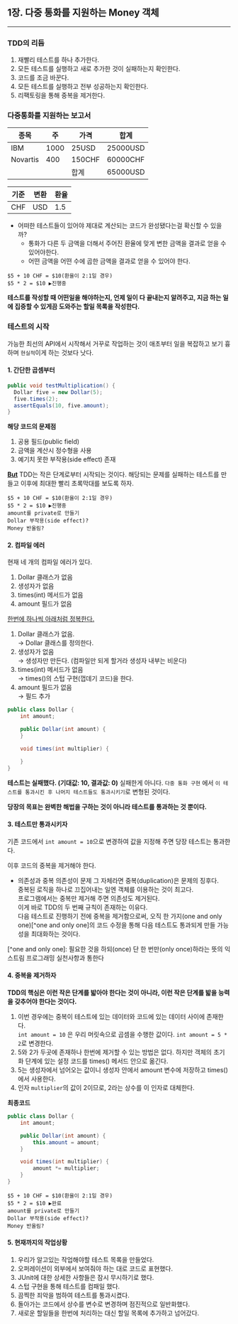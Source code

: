 ## 1장. 다중 통화를 지원하는 Money 객체

---

### TDD의 리듬

1. 재빨리 테스트를 하나 추가한다.
2. 모든 테스트를 실행하고 새로 추가한 것이 실패하는지 확인한다.
3. 코드를 조금 바꾼다.
4. 모든 테스트를 실행하고 전부 성공하는지 확인한다.
5. 리팩토링을 통해 중복을 제거한다.

### 다중통화를 지원하는 보고서

| 종목     | 주   | 가격   | 합계     |
| -------- | ---- | ------ | -------- |
| IBM      | 1000 | 25USD  | 25000USD |
| Novartis | 400  | 150CHF | 60000CHF |
|          |      | 합계   | 65000USD |

| 기준 | 변환 | 환율 |
| ---- | ---- | ---- |
| CHF  | USD  | 1.5  |

- 어떠한 테스트들이 있어야 제대로 계산되는 코드가 완성됐다는걸 확신할 수 있을까?
  - 통화가 다른 두 금액을 더해서 주어진 환율에 맞게 변한 금액을 결과로 얻을 수 있어야한다.
  - 어떤 금액을 어떤 수에 곱한 금액을 결과로 얻을 수 있어야 한다.

```
$5 + 10 CHF = $10(환율이 2:1일 경우)
$5 * 2 = $10 ▶진행중
```

**테스트를 작성할 때 어떤일을 해야하는지, 언제 일이 다 끝내는지 알려주고, 지금 하는 일에 집중할 수 있게끔 도와주는 할일 목록을 작성한다.**

### 테스트의 시작

가능한 최선의 API에서 시작해서 거꾸로 작업하는 것이 애초부터 일을 복잡하고 보기 흉하며 `현실적`이게 하는 것보다 낫다.

#### 1. 간단한 곱셈부터

```java
public void testMultiplication() {
  Dollar five = new Dollar(5);
  five.times(2);
  assertEquals(10, five.amount);
}
```

**해당 코드의 문제점**

1. 공용 필드(public field)
2. 금액을 계산시 정수형을 사용
3. 예기치 못한 부작용(side effect) 존재

**<U>But</U>**
TDD는 작은 단계로부터 시작되는 것이다. 해당되는 문제를 실패하는 테스트를 만들고 이후에 최대한 빨리 초록막대를 보도록 하자.

```
$5 + 10 CHF = $10(환율이 2:1일 경우)
$5 * 2 = $10 ▶진행중
amount를 private로 만들기
Dollar 부작용(side effect)?
Money 반올림?
```

#### 2. 컴파일 에러

현재 네 개의 컴파일 에러가 있다.

1.  Dollar 클래스가 없음
2.  생성자가 없음
3.  times(int) 메서드가 없음
4.  amount 필드가 없음

<U>한번에 하나씩 아래처럼 정복한다.</U>

1.  Dollar 클래스가 없음.  
    → Dollar 클래스를 정의한다.
2.  생성자가 없음  
    → 생성자만 만든다. (컴파일만 되게 할거라 생성자 내부는 비운다)
3.  times(int) 메서드가 없음  
    → times()의 스텁 구현(껍데기 코드)을 한다.
4.  amount 필드가 없음  
    → 필드 추가

```java
public class Dollar {
    int amount;

    public Dollar(int amount) {
    }

    void times(int multiplier) {

    }
}
```

**테스트는 실패했다. (기대값: 10, 결과값: 0)**
실패한게 아니다. `다중 통화 구현` 에서 `이 테스트를 통과시킨 후 나머지 테스트들도 통과시키기`로 변형된 것이다.

**당장의 목표는 완벽한 해법을 구하는 것이 아니라 테스트를 통과하는 것 뿐이다.**

#### 3. 테스트만 통과시키자

기존 코드에서 `int amount = 10`으로 변경하여 값을 지정해 주면 당장 테스트는 통과한다.

이후 코드의 중복을 제거해야 한다.

- 의존성과 중복
  의존성이 문제 그 자체라면 중복(duplication)은 문제의 징후다.  
  중복된 로직을 하나로 끄집어내는 일엔 객체를 이용하는 것이 최고다.  
  프로그램에서는 중복만 제거해 주면 의존성도 제거된다.  
  이게 바로 TDD의 두 번째 규칙이 존재하는 이유다.  
  다음 테스트로 진행하기 전에 중복을 제거함으로써, 오직 한 가지(one and only one)[^one and only one]의 코드 수정을 통해 다음 테스트도 통과되게 만들 가능성을 최대화하는 것이다.

\[^one and only one]: 필요한 것을 하되(once) 단 한 번만(only once)하라는 뜻의 익스트림 프로그래밍 실천사항과 통한다

#### 4. 중복을 제거하자

**TDD의 핵심은 이런 작은 단계를 밟아야 한다는 것이 아니라, 이런 작은 단계를 밟을 능력을 갖추어야 한다는 것이다.**

1. 이번 경우에는 중복이 테스트에 있는 데이터와 코드에 있는 데이터 사이에 존재한다.  
   `int amount = 10` 은 우리 머릿속으로 곱셈을 수행한 값이다. `int amount = 5 * 2`로 변경한다.
2. 5와 2가 두곳에 존재하나 한번에 제거할 수 있는 방법은 없다. 하지만 객체의 초기화 단계에 있는 설정 코드를 times() 메서드 안으로 옮긴다.
3. 5는 생성자에서 넘어오는 값이니 생성자 안에서 amount 변수에 저장하고 times()에서 사용한다.
4. 인자 `multiplier`의 값이 2이므로, 2라는 상수를 이 인자로 대체한다.

**최종코드**

```java
public class Dollar {
    int amount;

    public Dollar(int amount) {
        this.amount = amount;
    }

    void times(int multiplier) {
        amount *= multiplier;
    }
}
```

```
$5 + 10 CHF = $10(환율이 2:1일 경우)
$5 * 2 = $10 ▶완료
amount를 private로 만들기
Dollar 부작용(side effect)?
Money 반올림?
```

#### 5. 현재까지의 작업상황

1. 우리가 알고있는 작업해야할 테스트 목록을 만들었다.
2. 오퍼레이션이 외부에서 보여줘야 하는 대로 코드로 표현했다.
3. JUnit에 대한 상세한 사항들은 잠시 무시하기로 했다.
4. 스텁 구현을 통해 테스트를 컴패일 했다.
5. 끔찍한 죄악을 범하여 테스트를 통과시켰다.
6. 돌아가는 코드에서 상수를 변수로 변경하며 점진적으로 일반화했다.
7. 새로운 할일들을 한번에 처리하는 대신 할일 목록에 추가하고 넘어갔다.
